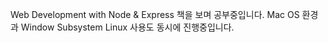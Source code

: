 Web Development with Node & Express 책을 보며 공부중입니다.
Mac OS 환경과 Window Subsystem Linux 사용도 동시에 진행중입니다.
